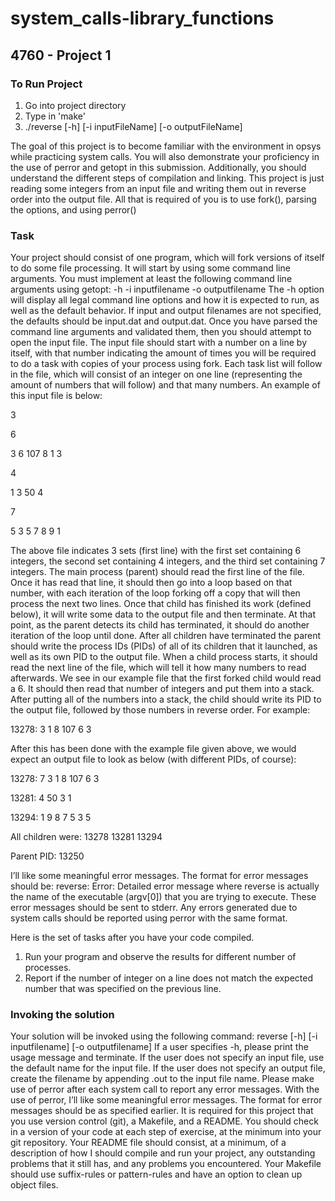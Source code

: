 # system_calls-library_functions
## 4760 - Project 1

### To Run Project
1. Go into project directory
2. Type in 'make'
3. ./reverse [-h] [-i inputFileName] [-o outputFileName]

The goal of this project is to become familiar with the environment in opsys while practicing system calls. 
You will also demonstrate your proficiency in the use of perror and getopt in this submission. 
Additionally, you should understand the different steps of compilation and linking.
This project is just reading some integers from an input file and writing them out in reverse order into the output file. 
All that is required of you is to use fork(), parsing the options, and using perror()

### Task
Your project should consist of one program, which will fork versions of itself to do some file processing. It will start by using some command line arguments. You must implement at least the following command line arguments using getopt:
-h
-i inputfilename
-o outputfilename
The -h option will display all legal command line options and how it is expected to run, as well as the default behavior. 
If input and output filenames are not specified, the defaults should be input.dat and output.dat.
Once you have parsed the command line arguments and validated them, then you should attempt to open the input file. 
The input file should start with a number on a line by itself, with that number indicating the amount of times you will be required to do a task with copies of your process using fork. 
Each task list will follow in the file, which will consist of an integer on one line (representing the amount of numbers that will follow) and that many numbers. 
An example of this input file is below:

3

6

3 6 107 8 1 3

4

1 3 50 4

7

5 3 5 7 8 9 1

The above file indicates 3 sets (first line) with the first set containing 6 integers, the second set containing 4 integers, and the third set containing 7 integers.
The main process (parent) should read the first line of the file. Once it has read that line, it should then go into a loop based on that number, with each iteration of the loop forking off a copy that will then process the next two lines. 
Once that child has finished its work (defined below), it will write some data to the output file and then terminate. At that point, as the parent detects its child has terminated, it should do another iteration of the loop until done. After all children have terminated the parent should write the process IDs (PIDs) of all of its children that it launched, as well as its own PID to the output file.
When a child process starts, it should read the next line of the file, which will tell it how many numbers to read afterwards. 
We see in our example file that the first forked child would read a 6. It should then read that number of integers and put them into a stack. 
After putting all of the numbers into a stack, the child should write its PID to the output file, followed by those numbers in reverse order. For example:

13278: 3 1 8 107 6 3

After this has been done with the example file given above, we would expect an output file to look as below (with different PIDs, of course):

13278: 7 3 1 8 107 6 3

13281: 4 50 3 1

13294: 1 9 8 7 5 3 5

All children were: 13278 13281 13294

Parent PID: 13250

I’ll like some meaningful error messages. The format for error messages should be: 
reverse: Error: Detailed error message
where reverse is actually the name of the executable (argv[0]) that you are trying to execute. These error messages should be sent to stderr. Any errors generated due to system calls should be reported using perror with the same format.

Here is the set of tasks after you have your code compiled.
1. Run your program and observe the results for different number of processes.
2. Report if the number of integer on a line does not match the expected number that was specified on the previous line.


### Invoking the solution
Your solution will be invoked using the following command:
reverse [-h] [-i inputfilename] [-o outputfilename]
If a user specifies -h, please print the usage message and terminate. If the user does not specify an input file, use the default name for the input file. If the user does not specify an output file, create the filename by appending .out to the input file name.
Please make use of perror after each system call to report any error messages. With the use of perror, I’ll like some meaningful error messages. The format for error messages should be as specified earlier.
It is required for this project that you use version control (git), a Makefile, and a README. You should check in a version of your code at each step of exercise, at the minimum into your git repository. Your README file should consist, at a minimum, of a description of how I should compile and run your project, any outstanding problems that it still has, and any problems you encountered. Your Makefile should use suffix-rules or pattern-rules and have an option to clean up object files.
